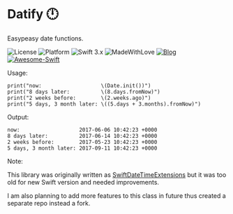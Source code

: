 # Datify 🕛

Easypeasy date functions.

![License](https://img.shields.io/badge/License-MIT-lightgrey.svg)
![Platform](https://img.shields.io/badge/Platforms-iOS-red.svg)
![Swift 3.x](https://img.shields.io/badge/Swift-3.x-blue.svg) 
![MadeWithLove](https://img.shields.io/badge/Made%20with%20%E2%9D%A4-India-green.svg)
[![Blog](https://img.shields.io/badge/Blog-iKiwiTech.com-blue.svg)](http://www.ikiwitech.com)
[![Awesome-Swift](https://cdn.rawgit.com/sindresorhus/awesome/d7305f38d29fed78fa85652e3a63e154dd8e8829/media/badge.svg)](https://github.com/matteocrippa/awesome-swift/)

Usage:

    print("now:                   \(Date.init())")
    print("8 days later:          \(8.days.fromNow)")
    print("2 weeks before:        \(2.weeks.ago)")
    print("5 days, 3 month later: \((5.days + 3.months).fromNow)")
  
Output:
 
    now:                   2017-06-06 10:42:23 +0000
    8 days later:          2017-06-14 10:42:23 +0000
    2 weeks before:        2017-05-23 10:42:23 +0000
    5 days, 3 month later: 2017-09-11 10:42:23 +0000
    
    
Note:

This library was originally written as [SwiftDateTimeExtensions](https://github.com/schluete/SwiftDateTimeExtensions) but it was too old for new Swift version and needed improvements.

I am also planning to add more features to this class in future thus created a separate repo instead a fork.
